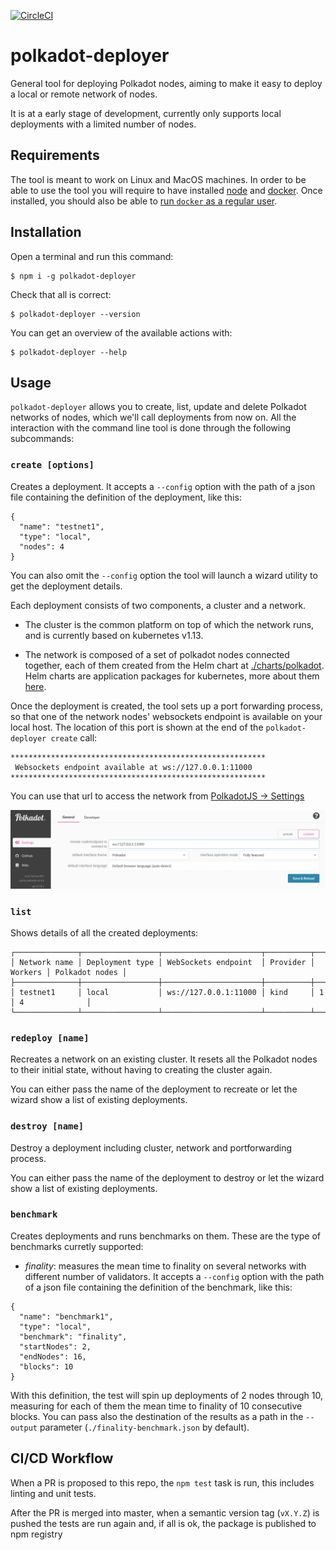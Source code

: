 [![CircleCI](https://circleci.com/gh/w3f/polkadot-deployer.svg?style=svg)](https://circleci.com/gh/w3f/polkadot-deployer)

# polkadot-deployer

General tool for deploying Polkadot nodes, aiming to make it easy to deploy a
local or remote network of nodes.

It is at a early stage of development, currently only supports local deployments
with a limited number of nodes.

## Requirements

The tool is meant to work on Linux and MacOS machines. In order to be able to
use the tool you will require to have installed [node](https://nodejs.org/en/download/)
and [docker](https://docs.docker.com/install/). Once installed, you should also be able to
[run `docker` as a regular user](https://docs.docker.com/install/linux/linux-postinstall/#manage-docker-as-a-non-root-user).

## Installation

Open a terminal and run this command:

```
$ npm i -g polkadot-deployer
```
Check that all is correct:
```
$ polkadot-deployer --version
```
You can get an overview of the available actions with:
```
$ polkadot-deployer --help
```

## Usage

`polkadot-deployer` allows you to create, list, update and delete Polkadot
networks of nodes, which we'll call deployments from now on. All the interaction
with the command line tool is done through the following subcommands:

### `create [options]`

Creates a deployment. It accepts a `--config` option with the path of a json
file containing the definition of the deployment, like this:

```
{
  "name": "testnet1",
  "type": "local",
  "nodes": 4
}
```

You can also omit the `--config` option the tool will launch a wizard utility to
get the deployment details.

Each deployment consists of two components, a cluster and a network.

* The cluster is the common platform on top of which the network runs, and
is currently based on kubernetes v1.13.

* The network is composed of a set of polkadot nodes connected together, each of
them created from the Helm chart at [./charts/polkadot](). Helm charts are
application packages for kubernetes, more about them [here](https://helm.sh/).

Once the deployment is created, the tool sets up a port forwarding process, so
that one of the network nodes' websockets endpoint is available on your local
host. The location of this port is shown at the end of the `polkadot-deployer
create` call:

```
*********************************************************
 Websockets endpoint available at ws://127.0.0.1:11000
*********************************************************
```
You can use that url to access the network from [PolkadotJS -> Settings](https://polkadot.js.org/apps/#/settings)

![UI Settings](/images/ui-settings.png)

### `list`

Shows details of all the created deployments:

```
┌──────────────┬─────────────────┬──────────────────────┬──────────┬─────────┬────────────────┐
│ Network name │ Deployment type │ WebSockets endpoint  │ Provider │ Workers │ Polkadot nodes │
├──────────────┼─────────────────┼──────────────────────┼──────────┼─────────┼────────────────┤
│ testnet1     │ local           │ ws://127.0.0.1:11000 │ kind     │ 1       │ 4              │
└──────────────┴─────────────────┴──────────────────────┴──────────┴─────────┴────────────────┘
```

### `redeploy [name]`

Recreates a network on an existing cluster. It resets all the Polkadot nodes to
their initial state, without having to creating the cluster again.

You can either pass the name of the deployment to recreate or let the wizard
show a list of existing deployments.

### `destroy [name]`

Destroy a deployment including cluster, network and portforwarding process.

You can either pass the name of the deployment to destroy or let the wizard
show a list of existing deployments.

### `benchmark`

Creates deployments and runs benchmarks on them. These are the type of
benchmarks curretly supported:

* *finality*: measures the mean time to finality on several networks with
different number of validators. It accepts a `--config` option with the path
of a json file containing the definition of the benchmark, like this:

```
{
  "name": "benchmark1",
  "type": "local",
  "benchmark": "finality",
  "startNodes": 2,
  "endNodes": 16,
  "blocks": 10
}
```
With this definition, the test will spin up deployments of 2 nodes through 10,
measuring for each of them the mean time to finality of 10 consecutive blocks.
You can pass also the destination of the results as a path in the `--output`
parameter (`./finality-benchmark.json` by default).

## CI/CD Workflow

When a PR is proposed to this repo, the `npm test` task is run, this includes
linting and unit tests.

After the PR is merged into master, when a semantic version tag (`vX.Y.Z`) is
pushed the tests are run again and, if all is ok, the package is published to
npm registry
